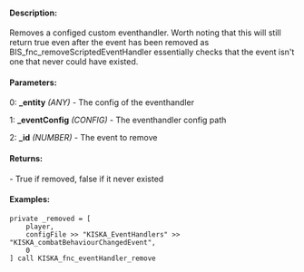 #### Description:
Removes a configed custom eventhandler. Worth noting that this will still return true even after the event has been removed as BIS_fnc_removeScriptedEventHandler essentially checks that the event isn't one that never could have existed.

#### Parameters:
0: **_entity** *(ANY)* - The config of the eventhandler

1: **_eventConfig** *(CONFIG)* - The eventhandler config path

2: **_id** *(NUMBER)* - The event to remove

#### Returns:
<BOOL> - True if removed, false if it never existed

#### Examples:
```sqf
private _removed = [
    player,
    configFile >> "KISKA_EventHandlers" >> "KISKA_combatBehaviourChangedEvent",
    0
] call KISKA_fnc_eventHandler_remove
```

